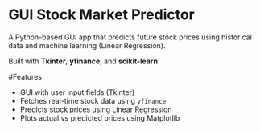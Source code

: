 # GUI Stock Market Predictor

A Python-based GUI app that predicts future stock prices using historical data and machine learning (Linear Regression).

Built with **Tkinter**, **yfinance**, and **scikit-learn**.


#Features

- GUI with user input fields (Tkinter)
- Fetches real-time stock data using `yfinance`
- Predicts stock prices using Linear Regression
- Plots actual vs predicted prices using Matplotlib